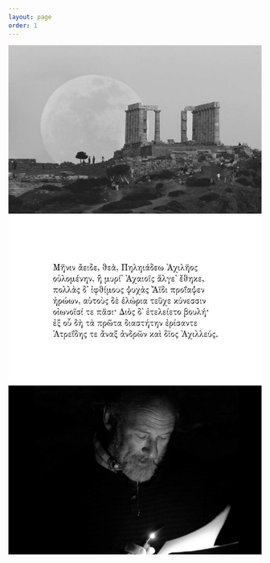 ```yaml
---
layout: page
order: 1
---
```

  <canvas id="glslCanvas" data-fragment-url="/assets/shaders/moon.frag" width="800" height="600" data-textures="https://rawgit.com/patriciogonzalezvivo/glslCanvas/master/data/moon.jpg"></canvas>
  <div class="cycle-slideshow" data-cycle-fx="fadeout" data-cycle-speed="3000">
        <img src="assets/images/1-bw.jpg">
        <img src="assets/images/2.jpg">
        <img src="assets/images/3.jpg">
        <!--<img src="800/b.jpg">-->
  </div>
